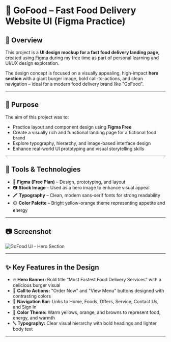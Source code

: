 # 🍔 GoFood – Fast Food Delivery Website UI (Figma Practice)

## 📌 Overview

This project is a **UI design mockup for a fast food delivery landing page**, created using [Figma](https://www.figma.com/) during my free time as part of personal learning and UI/UX design exploration.

The design concept is focused on a visually appealing, high-impact **hero section** with a giant burger image, bold call-to-actions, and clean navigation – ideal for a modern food delivery brand like "GoFood".

---

## 🎯 Purpose

The aim of this project was to:
- Practice layout and component design using **Figma Free**
- Create a visually rich and functional landing page for a fictional food brand
- Explore typography, hierarchy, and image-based interface design
- Enhance real-world UI prototyping and visual storytelling skills

---

## 📐 Tools & Technologies

- 🎨 **Figma (Free Plan)** – Design, prototyping, and layout
- 📷 **Stock Image** – Used as a hero image to enhance visual appeal
- 🖍️ **Typography** – Clean, modern sans-serif fonts for strong readability
- 🟡 **Color Palette** – Bright yellow-orange theme representing appetite and energy

---

## 📷 Screenshot

![GoFood UI - Hero Section](./Screenshot%202025-06-10%20211502.png)

---

## ✨ Key Features in the Design

- 🔥 **Hero Banner:** Bold title “Most Fastest Food Delivery Services” with a delicious burger visual
- 📲 **Call to Actions:** "Order Now" and "View Menu" buttons designed with contrasting colors
- 🔗 **Navigation Bar:** Links to Home, Foods, Offers, Service, Contact Us, and Sign In
- 🌈 **Color Theme:** Warm yellows, orange, and browns to represent food, energy, and warmth
- 🔤 **Typography:** Clear visual hierarchy with bold headings and lighter body text

---
